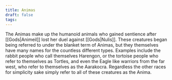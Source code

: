 ```yaml
---
title: Animas
draft: false
tags:
---
```

 The Animas make up the humanoid animals who gained sentience after [[Gods|Animeil]] lost her duel against [[Gods|Nulis]]. These creatures began being referred to under the blanket term of Animas, but they themselves have many names for the countless different types. Examples include the rabbit people who call themselves Harengon, or the tortoise people who refer to themselves as Tortles, and even the Eagle like warriors from the far west, who refer to themselves as the Aarakocra. Regardless the other races for simplicity sake simply refer to all of these creatures as the Anima.